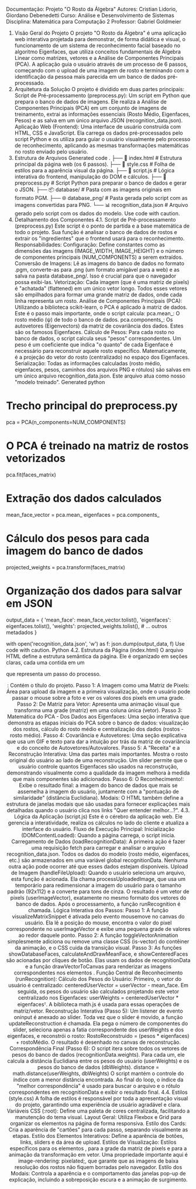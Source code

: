 Documentação: Projeto "O Rosto da Álgebra"
Autores: Cristian Lidorio, Giordano Debenedetti
Curso: Análise e Desenvolvimento de Sistemas
Disciplina: Matemática para Computação 2
Professor: Gabriel Goldmeier
1. Visão Geral do Projeto
O projeto "O Rosto da Álgebra" é uma aplicação web interativa projetada para demonstrar, de forma didática e visual, o funcionamento de um sistema de reconhecimento facial baseado no algoritmo Eigenfaces, que utiliza conceitos fundamentais de Álgebra Linear como matrizes, vetores e a Análise de Componentes Principais (PCA).
A aplicação guia o usuário através de um processo de 6 passos, começando com o upload de uma imagem de rosto e terminando com a identificação da pessoa mais parecida em um banco de dados pré-processado.
2. Arquitetura da Solução
O projeto é dividido em duas partes principais:
Script de Pré-processamento (preprocess.py): Um script em Python que prepara o banco de dados de imagens. Ele realiza a Análise de Componentes Principais (PCA) em um conjunto de imagens de treinamento, extrai as informações essenciais (Rosto Médio, Eigenfaces, Pesos) e as salva em um único arquivo JSON (recognition_data.json).
Aplicação Web (Frontend): Uma interface de usuário construída com HTML, CSS e JavaScript. Ela carrega os dados pré-processados pelo script Python e os utiliza para guiar o usuário visualmente pelo processo de reconhecimento, aplicando as mesmas transformações matemáticas no rosto enviado pelo usuário.
3. Estrutura de Arquivos
Generated code
.
├── 📄 index.html        # Estrutura principal da página web (os 6 passos).
├── 🎨 style.css         # Folha de estilos para a aparência visual da página.
├── 🧠 script.js         # Lógica interativa do frontend, manipulação do DOM e cálculos.
├── 🐍 preprocess.py     # Script Python para preparar o banco de dados e gerar o JSON.
├── 📦 database/         # Pasta com as imagens originais em formato PGM.
├── 🌐 database_png/     # Pasta gerada pelo script com as imagens convertidas para PNG.
└── 📊 recognition_data.json # Arquivo gerado pelo script com os dados do modelo.
Use code with caution.
4. Detalhamento dos Componentes
4.1. Script de Pré-processamento (preprocess.py)
Este script é o ponto de partida e a base matemática de todo o projeto. Sua função é analisar o banco de dados de rostos e extrair os "ingredientes" que o frontend usará para o reconhecimento.
Responsabilidades:
Configuração: Define constantes como as dimensões das imagens (IMAGE_WIDTH, IMAGE_HEIGHT) e o número de componentes principais (NUM_COMPONENTS) a serem extraídos.
Conversão de Imagens: Lê as imagens do banco de dados no formato .pgm, converte-as para .png (um formato amigável para a web) e as salva na pasta database_png/. Isso é crucial para que o navegador possa exibi-las.
Vetorização: Cada imagem (que é uma matriz de pixels) é "achatada" (flattened) em um único vetor longo. Todos esses vetores são empilhados para formar uma grande matriz de dados, onde cada linha representa um rosto.
Análise de Componentes Principais (PCA): Utilizando a biblioteca scikit-learn, o PCA é aplicado à matriz de dados. Este é o passo mais importante, onde o script calcula:
pca.mean_: O rosto médio (ψ) de todo o banco de dados.
pca.components_: Os autovetores (Eigenvectors) da matriz de covariância dos dados. Estes são os famosos Eigenfaces.
Cálculo de Pesos: Para cada rosto no banco de dados, o script calcula seus "pesos" correspondentes. Um peso é um coeficiente que indica "o quanto" de cada Eigenface é necessário para reconstruir aquele rosto específico. Matematicamente, é a projeção do vetor do rosto (centralizado) no espaço dos Eigenfaces.
Serialização: Todas as informações calculadas (rosto médio, eigenfaces, pesos, caminhos dos arquivos PNG e rótulos) são salvas em um único arquivo recognition_data.json. Este arquivo atua como nosso "modelo treinado".
Generated python
# Trecho principal do preprocess.py
pca = PCA(n_components=NUM_COMPONENTS)

# O PCA é treinado na matriz de rostos vetorizados
pca.fit(faces_matrix)

# Extração dos dados calculados
mean_face_vector = pca.mean_
eigenfaces = pca.components_

# Cálculo dos pesos para cada imagem do banco de dados
projected_weights = pca.transform(faces_matrix)

# Organização dos dados para salvar em JSON
output_data = {
    'mean_face': mean_face_vector.tolist(),
    'eigenfaces': eigenfaces.tolist(),
    'weights': projected_weights.tolist(),
    # ... outros metadados
}

with open('recognition_data.json', 'w') as f:
    json.dump(output_data, f)
Use code with caution.
Python
4.2. Estrutura da Página (index.html)
O arquivo HTML define a estrutura semântica da página. Ele é organizado em seções claras, cada uma contida em um <div class="card"> que representa um passo do processo.
<header>: Contém o título do projeto.
Passo 1: A Imagem como uma Matriz de Pixels: Área para upload da imagem e a primeira visualização, onde o usuário pode passar o mouse sobre a foto e ver os valores dos pixels em uma grade.
Passo 2: De Matriz para Vetor: Apresenta uma animação visual que transforma uma grade (matriz) em uma coluna única (vetor).
Passo 3: Matemática do PCA - Dos Dados aos Eigenfaces: Uma seção interativa que demonstra as etapas iniciais do PCA sobre o banco de dados: visualização dos rostos, cálculo do rosto médio e centralização dos dados (rostos - rosto médio).
Passo 4: Covariância e Autovetores: Uma seção explicativa que usa um GIF e texto para dar a intuição por trás da matriz de covariância e do conceito de Autovetores/Autovalores.
Passo 5: A "Receita" e a Reconstrução Interativa: Uma das partes mais importantes. Mostra o rosto original do usuário ao lado de uma reconstrução. Um slider permite que o usuário controle quantos Eigenfaces são usados na reconstrução, demonstrando visualmente como a qualidade da imagem melhora à medida que mais componentes são adicionados.
Passo 6: O Reconhecimento!: Exibe o resultado final: a imagem do banco de dados que mais se assemelha à imagem do usuário, juntamente com a "pontuação de similaridade" (distância Euclidiana).
Modais: O HTML também define a estrutura de janelas modais que são usadas para fornecer explicações mais detalhadas quando o usuário clica nos links "Quer entender melhor...?".
4.3. Lógica da Aplicação (script.js)
Este é o cérebro da aplicação web. Ele gerencia a interatividade, realiza os cálculos no lado do cliente e atualiza a interface do usuário.
Fluxo de Execução Principal:
Inicialização (DOMContentLoaded): Quando a página carrega, o script inicia.
Carregamento de Dados (loadRecognitionData): A primeira ação é fazer uma requisição fetch para carregar e analisar o arquivo recognition_data.json. Todos os dados do modelo (rosto médio, eigenfaces, etc.) são armazenados em uma variável global recognitionData. Nenhuma outra ação pode ocorrer até que esses dados estejam disponíveis.
Upload de Imagem (handleFileUpload):
Quando o usuário seleciona um arquivo, esta função é acionada.
Ela chama processUploadedImage, que usa um <canvas> temporário para redimensionar a imagem do usuário para o tamanho padrão (92x112) e a converte para tons de cinza.
O resultado é um vetor de pixels (userImageVector), exatamente no mesmo formato dos vetores do banco de dados.
Após o processamento, a função runRecognition é chamada.
Lógica Interativa dos Passos:
Passo 1: A função visualizeMatrixSnippet é ativada pelo evento mousemove no canvas do usuário. Ela lê a posição do mouse, encontra o valor do pixel correspondente no userImageVector e exibe uma pequena grade de valores ao redor daquele ponto.
Passo 2: A função toggleVectorAnimation simplesmente adiciona ou remove uma classe CSS (is-vector) do contêiner da animação, e o CSS cuida da transição visual.
Passo 3: As funções showDatabaseFaces, calculateAndDrawMeanFace, e showCenteredFaces são acionadas por cliques de botão. Elas usam os dados de recognitionData e a função drawVectorToCanvas para renderizar as imagens correspondentes nos elementos <canvas>.
Função Central de Reconhecimento (runRecognition):
Cálculo dos Pesos do Usuário:
Primeiro, o vetor do usuário é centralizado: centeredUserVector = userVector - mean_face.
Em seguida, os pesos do usuário são calculados projetando este vetor centralizado nos Eigenfaces: userWeights = centeredUserVector * eigenfacesᵀ. A biblioteca math.js é usada para essas operações de matriz/vetor.
Reconstrução Interativa (Passo 5):
Um listener de evento oninput é anexado ao slider.
Toda vez que o slider é movido, a função updateReconstruction é chamada.
Ela pega o número de componentes do slider, seleciona apenas a fatia correspondente dos userWeights e dos eigenfaces, e reconstrói o rosto: RostoReconstruido = (pesos * eigenfaces) + rostoMédio.
O resultado é desenhado no canvas de reconstrução.
Correspondência Final (Passo 6):
O script itera sobre todos os vetores de pesos do banco de dados (recognitionData.weights).
Para cada um, ele calcula a distância Euclidiana entre os pesos do usuário (userWeights) e os pesos do banco de dados (dbWeights).
distance = math.distance(userWeights, dbWeights)
O script mantém o controle do índice com a menor distância encontrada.
Ao final do loop, o índice da "melhor correspondência" é usado para buscar o arquivo e o rótulo correspondentes em recognitionData e exibir o resultado final.
4.4. Estilos (style.css)
A folha de estilos é responsável por toda a apresentação visual do projeto, garantindo uma experiência de usuário agradável e clara.
Variáveis CSS (:root): Define uma paleta de cores centralizada, facilitando a manutenção do tema visual.
Layout Geral: Utiliza Flexbox e Grid para organizar os elementos na página de forma responsiva.
Estilo dos Cards: Cria a aparência de "cartões" para cada passo, separando visualmente as etapas.
Estilo dos Elementos Interativos: Define a aparência de botões, links, sliders e da área de upload.
Estilos de Visualização: Estilos específicos para os elementos <canvas>, para a grade da matriz de pixels e para a animação da transformação em vetor. Uma propriedade importante aqui é image-rendering: pixelated;, que garante que as imagens de baixa resolução dos rostos não fiquem borradas pelo navegador.
Estilo dos Modais: Controla a aparência e o comportamento das janelas pop-up de explicação, incluindo a sobreposição escura e a animação de surgimento.
